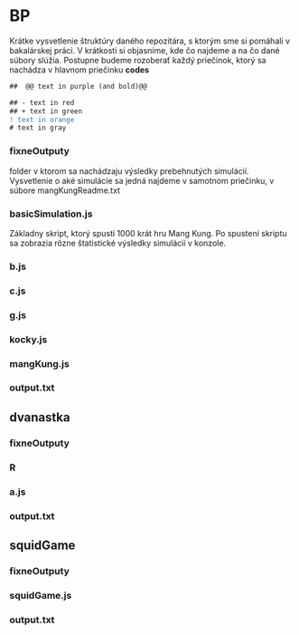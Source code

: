 # BP 
Krátke vysvetlenie štruktúry daného repozitára, s ktorým sme si pomáhali v bakalárskej práci. V krátkosti si objasníme, kde čo najdeme a na čo dané súbory slúžia. 
Postupne budeme rozoberať každý priečinok, ktorý sa nachádza v hlavnom priečinku **codes**
```diff
##  @@ text in purple (and bold)@@ 
```
```diff
## - text in red
## + text in green
! text in orange
# text in gray

```
### fixneOutputy
folder v ktorom sa nachádzaju výsledky prebehnutých simulácií. Vysvetlenie o aké simulácie sa jedná najdeme v samotnom priečinku, v súbore mangKungReadme.txt
### basicSimulation.js
Základny skript, ktorý spusti 1000 krát hru Mang Kung. Po spustení skriptu sa zobrazia rôzne štatistické výsledky simulácií v konzole.
### b.js

### c.js
### g.js
### kocky.js
### mangKung.js
### output.txt

## dvanastka
### fixneOutputy
### R
### a.js
### output.txt

## squidGame
### fixneOutputy
### squidGame.js
### output.txt

